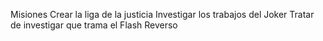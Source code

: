 Misiones
Crear la liga de la justicia
Investigar los trabajos del Joker
Tratar de investigar que trama el Flash Reverso
